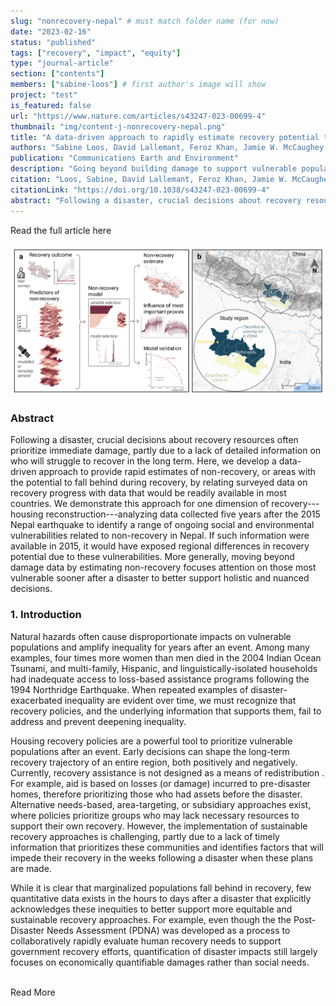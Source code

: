 ```yaml
---
slug: "nonrecovery-nepal" # must match folder name (for now)
date: "2023-02-16"
status: "published"
tags: ["recovery", "impact", "equity"]
type: "journal-article"
section: ["contents"]
members: ["sabine-loos"] # first author's image will show
project: "test"
is_featured: false
url: "https://www.nature.com/articles/s43247-023-00699-4"
thumbnail: "img/content-j-nonrecovery-nepal.png"
title: "A data-driven approach to rapidly estimate recovery potential to go beyond building damage after disasters"
authors: "Sabine Loos, David Lallemant, Feroz Khan, Jamie W. McCaughey, Robert Banick, Nama Budhathoki and Jack W. Baker "
publication: "Communications Earth and Environment"
description: "Going beyond building damage to support vulnerable populations' recovery needs after a disaster."
citation: "Loos, Sabine, David Lallemant, Feroz Khan, Jamie W. McCaughey, Robert Banick, Nama Budhathoki, and Jack W. Baker. “A Data-Driven Approach to Rapidly Estimate Recovery Potential to Go beyond Building Damage after Disasters.” Communications Earth and Environment 4, no. 1 (February 16, 2023): 1–12."
citationLink: "https://doi.org/10.1038/s43247-023-00699-4"
abstract: "Following a disaster, crucial decisions about recovery resources often prioritize immediate damage, partly due to a lack of detailed information on who will struggle to recover in the long term. Here, we develop a data-driven approach to provide rapid estimates of non-recovery, or areas with the potential to fall behind during recovery, by relating surveyed data on recovery progress with data that would be readily available in most countries. We demonstrate this approach for one dimension of recovery—housing reconstruction—analyzing data collected five years after the 2015 Nepal earthquake to identify a range of ongoing social and environmental vulnerabilities related to non-recovery in Nepal. If such information were available in 2015, it would have exposed regional differences in recovery potential due to these vulnerabilities. More generally, moving beyond damage data by estimating non-recovery focuses attention on those most vulnerable sooner after a disaster to better support holistic and nuanced decisions."
---
```

<Link is-button doOpenInNewTab to="https://www.nature.com/articles/s43247-023-00699-4"> Read the full article here </Link>

<br/>
<br/>

<div class="hero-wrapper">
    <!-- Not totally sure why the public paths are failing the build rn. Todo. -->
    <img src="./fig2-model.png" :style="{maxWidth: '900px', margin: '0 auto'}"/>
</div>




### Abstract
Following a disaster, crucial decisions about recovery resources often prioritize immediate damage, partly due to a lack of detailed information on who will struggle to recover in the long term. Here, we develop a data-driven approach to provide rapid estimates of non-recovery, or areas with the potential to fall behind during recovery, by relating surveyed data on recovery progress with data that would be readily available in most countries. We demonstrate this approach for one dimension of recovery---housing reconstruction---analyzing data collected five years after the 2015 Nepal earthquake to identify a range of ongoing social and environmental vulnerabilities related to non-recovery in Nepal. If such information were available in 2015, it would have exposed regional differences in recovery potential due to these vulnerabilities. More generally, moving beyond damage data by estimating non-recovery focuses attention on those most vulnerable sooner after a disaster to better support holistic and nuanced decisions.

### 1. Introduction
Natural hazards often cause disproportionate impacts on vulnerable populations and amplify inequality for years after an event.
Among many examples, four times more women than men died in the 2004 Indian Ocean Tsunami, and multi-family, Hispanic, and linguistically-isolated households had inadequate access to loss-based assistance programs following the 1994 Northridge Earthquake.
When repeated examples of disaster-exacerbated inequality are evident over time, we must recognize that recovery policies, and the underlying information that supports them, fail to address and prevent deepening inequality.

Housing recovery policies are a powerful tool to prioritize vulnerable populations after an event.
Early decisions can shape the long-term recovery trajectory of an entire region, both positively and negatively. 
Currently, recovery assistance is not designed as a means of redistribution . 
For example, aid is based on losses (or damage) incurred to pre-disaster homes, therefore prioritizing those who had assets before the disaster.
Alternative needs-based, area-targeting,  or subsidiary approaches exist, where policies prioritize groups who may lack necessary resources  to support their own recovery.
However, the implementation of sustainable recovery approaches is challenging, partly due to a lack of timely information that prioritizes these communities and identifies factors that will impede their recovery in the weeks following a disaster when these plans are made.  

While it is clear that marginalized populations fall behind in recovery, few quantitative data exists in the hours to days after a disaster that explicitly acknowledges these inequities to better support more equitable and sustainable recovery approaches.
For example, even though the the Post-Disaster Needs Assessment (PDNA) was developed as a process to collaboratively rapidly evaluate human recovery needs to support government recovery efforts, quantification of disaster impacts still largely focuses on economically quantifiable damages rather than social needs.


<br/>

<Link is-button doOpenInNewTab to="https://www.nature.com/articles/s43247-023-00699-4"> Read More </Link>
